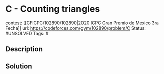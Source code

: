 # C - Counting triangles

contest: [[CFICPC/102890/102890|2020 ICPC Gran Premio de Mexico 3ra Fecha]]
url: https://codeforces.com/gym/102890/problem/C
Status: #UNSOLVED
Tags: #

## Description

## Solution

